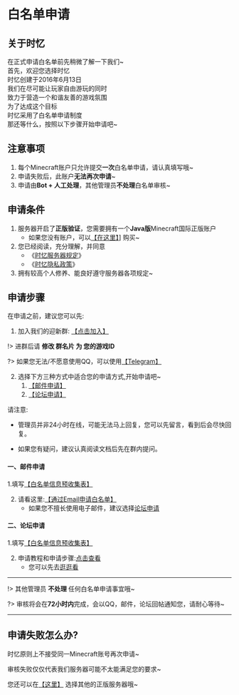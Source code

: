 # 白名单申请

## 关于时忆
在正式申请白名单前先稍微了解一下我们~  
首先，欢迎您选择时忆  
时忆创建于2016年6月13日  
我们在尽可能让玩家自由游玩的同时  
致力于营造一个和谐友善的游戏氛围  
为了达成这个目标  
时忆采用了白名单申请制度  
那还等什么，按照以下步骤开始申请吧~

## 注意事项

1. 每个Minecraft账户只允许提交**一次**白名单申请，请认真填写哦~
2. 申请失败后，此账户**无法再次申请**~
3. 申请由**Bot + 人工处理**，其他管理员**不处理**白名单审核~


## 申请条件

1. 服务器开启了**正版验证**，您需要拥有一个**Java版**Minecraft国际正版账户
    - 如果您没有账户，可以[【在这里】](https://minecraft.net)] 购买~
2. 您已经阅读，充分理解，并同意
    - 《[时忆服务器规定](/join/rules.md)》
    - 《[时忆隐私政策](https://www.mcshiyi.com/blog/about/privacy-policy.html)》
3. 拥有较高个人修养、能良好遵守服务器各项规定~

## 申请步骤

在申请之前，建议您可以先:

1. 加入我们的迎新群: [【点击加入】](https://jq.qq.com/?_wv=1027&k=59H04f1)

!> 进群后请 **修改 群名片 为 您的游戏ID**

?> 如果您无法/不愿意使用QQ，可以使用[【Telegram】](https://t.me/joinchat/IdDH-Egtujuf1UzuCWznJw)

2. 选择下方三种方式中适合您的申请方式,开始申请吧~
    1. [【邮件申请】](#一、邮件申请)
    2. [【论坛申请】](#二、论坛申请)

请注意:

- 管理员并非24小时在线，可能无法马上回复，您可以先留言，看到后会尽快回复。

- 如果您有疑问，建议认真阅读文档后先在群内提问。


#### 一、邮件申请

1.填写[【白名单信息预收集表】](https://wj.qq.com/s2/3175997/f522)

2. 请看这里:[【通过Email申请白名单】](join/application/whitelist-by-email.md)
    - 如果您不擅长使用电子邮件，建议选择[论坛申请](#二、论坛申请)

#### 二、论坛申请

1.填写[【白名单信息预收集表】](https://wj.qq.com/s2/3175997/f522)

2. 申请教程和申请步骤:[点击查看](https://bbs.mcshiyi.com/d/27)
    - 您可以先去[逛逛看](https://bbs.mcshiyi.com)


------

!> 其他管理员 **不处理** 任何白名单申请事宜哦~

?> 审核将会在**72小时内**完成，会以QQ，邮件，论坛回帖通知您，请耐心等待~

------

## 申请失败怎么办?

时忆原则上不接受同一Minecraft账号再次申请~    

审核失败仅仅代表我们服务器可能不太能满足您的要求~    

您还可以在[【这里】](http://www.mcbbs.net/forum-server-1.html) 选择其他的正版服务器哦~
